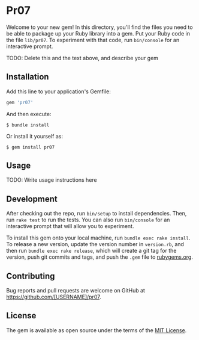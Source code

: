 # Pr07

Welcome to your new gem! In this directory, you'll find the files you need to be able to package up your Ruby library into a gem. Put your Ruby code in the file `lib/pr07`. To experiment with that code, run `bin/console` for an interactive prompt.

TODO: Delete this and the text above, and describe your gem

## Installation

Add this line to your application's Gemfile:

```ruby
gem 'pr07'
```

And then execute:

    $ bundle install

Or install it yourself as:

    $ gem install pr07

## Usage

TODO: Write usage instructions here

## Development

After checking out the repo, run `bin/setup` to install dependencies. Then, run `rake test` to run the tests. You can also run `bin/console` for an interactive prompt that will allow you to experiment.

To install this gem onto your local machine, run `bundle exec rake install`. To release a new version, update the version number in `version.rb`, and then run `bundle exec rake release`, which will create a git tag for the version, push git commits and tags, and push the `.gem` file to [rubygems.org](https://rubygems.org).

## Contributing

Bug reports and pull requests are welcome on GitHub at https://github.com/[USERNAME]/pr07.


## License

The gem is available as open source under the terms of the [MIT License](https://opensource.org/licenses/MIT).
